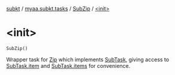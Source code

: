 [subkt](../../index.md) / [myaa.subkt.tasks](../index.md) / [SubZip](index.md) / [&lt;init&gt;](./-init-.md)

# &lt;init&gt;

`SubZip()`

Wrapper task for [Zip](https://docs.gradle.org/current/javadoc/org/gradle/api/tasks/bundling/Zip.html) which implements [SubTask](../-sub-task/index.md), giving access to
[SubTask.item](../-sub-task/item.md) and [SubTask.items](../-sub-task/items.md) for convenience.


